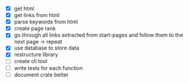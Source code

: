 - [x] get html
- [x] get links from html
- [x] parse keywords from html
- [x] create page rank
- [x] go through all links extracted from start-pages and follow them to the next page -> repeat
- [x] use database to store data
- [x] restructure library
- [ ] create cli tool 
- [ ] write tests for each function
- [ ] document crate better